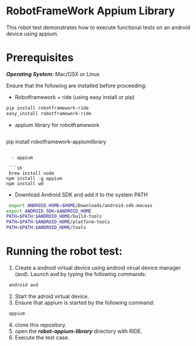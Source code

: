 RobotFrameWork Appium Library
=========

This robot test demonstrates how to execute functional tests on an android device using appium.

Prerequisites
=========

***Operating System:*** Mac/OSX or Linux

Ensure that the following are installed before proceeding:

  - Robotframework + ride (using easy install or pip)
 
 ```sh
pip install robotframework-ride
easy_install robotframework-ride
```  
  -  appium library for robotframework
     ```sh
   pip install robotframework-appiumlibrary  
``` 

  - appium
  
 ```sh
 brew install node     
npm install -g appium  
npm install wd         
```  

  - Download Android SDK and add it to the system PATH
   
 ```sh
  export ANDROID_HOME=$HOME/Downloads/android-sdk-macosx
export ANDROID_SDK=$ANDROID_HOME
PATH=$PATH:$ANDROID_HOME/build-tools
PATH=$PATH:$ANDROID_HOME/platform-tools
PATH=$PATH:$ANDROID_HOME/tools   
``` 
Running the robot test:
=========
 1. Create a android virtual device using android virual device manager (avd). Launch avd by typing the following commands:
    
   ```sh
    android avd
   ``` 
 2. Start the adroid virtual device.
 3. Ensure that appium is started by the following command:

   ```sh
    appium  
   ``` 
 4. clone this repository.
 5. open the ***robot-appium-library*** directory with RIDE.
 6. Execute the test case.
